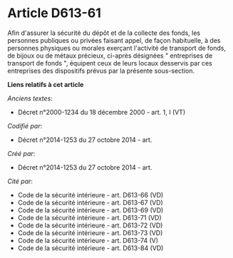 # Article D613-61

Afin d'assurer la sécurité du dépôt et de la collecte des fonds, les personnes publiques ou privées faisant appel, de façon
habituelle, à des personnes physiques ou morales exerçant l'activité de transport de fonds, de bijoux ou de métaux précieux,
ci-après désignées " entreprises de transport de fonds ", équipent ceux de leurs locaux desservis par ces entreprises des
dispositifs prévus par la présente sous-section.

**Liens relatifs à cet article**

_Anciens textes_:

  - Décret n°2000-1234 du 18 décembre 2000 - art. 1, I (VT)

_Codifié par_:

  - Décret n°2014-1253 du 27 octobre 2014 - art.

_Créé par_:

  - Décret n°2014-1253 du 27 octobre 2014 - art.

_Cité par_:

  - Code de la sécurité intérieure - art. D613-66 (VD)
  - Code de la sécurité intérieure - art. D613-67 (VD)
  - Code de la sécurité intérieure - art. D613-69 (VD)
  - Code de la sécurité intérieure - art. D613-71 (VD)
  - Code de la sécurité intérieure - art. D613-72 (VD)
  - Code de la sécurité intérieure - art. D613-73 (VD)
  - Code de la sécurité intérieure - art. D613-74 (V)
  - Code de la sécurité intérieure - art. D613-84 (VD)
